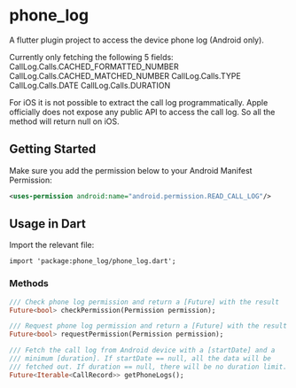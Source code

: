 # phone_log

A flutter plugin project to access the device phone log (Android only).

Currently only fetching the following 5 fields:
    CallLog.Calls.CACHED_FORMATTED_NUMBER
    CallLog.Calls.CACHED_MATCHED_NUMBER
    CallLog.Calls.TYPE
    CallLog.Calls.DATE
    CallLog.Calls.DURATION

For iOS it is not possible to extract the call log programmatically. Apple officially does not expose any public API to access the call log. So all the method will return null on iOS.

## Getting Started

Make sure you add the permission below to your Android Manifest Permission:

```xml
<uses-permission android:name="android.permission.READ_CALL_LOG"/>
```
## Usage in Dart

Import the relevant file:

```
import 'package:phone_log/phone_log.dart';
```

### Methods
```dart
/// Check phone log permission and return a [Future] with the result
Future<bool> checkPermission(Permission permission);

/// Request phone log permission and return a [Future] with the result
Future<bool> requestPermission(Permission permission);

/// Fetch the call log from Android device with a [startDate] and a
/// minimum [duration]. If startDate == null, all the data will be
/// fetched out. If duration == null, there will be no duration limit.
Future<Iterable<CallRecord>> getPhoneLogs();
```
